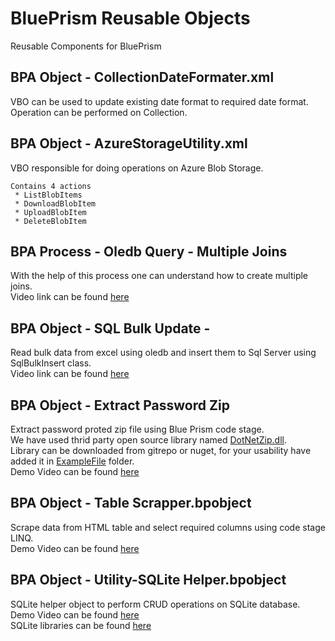 # BluePrism Reusable Objects
Reusable Components for BluePrism

## BPA Object - CollectionDateFormater.xml
  VBO can be used to update existing date format to required date format. Operation can be performed on Collection.
  
## BPA Object - AzureStorageUtility.xml
  VBO responsible for doing operations on Azure Blob Storage.
  
    Contains 4 actions
     * ListBlobItems
     * DownloadBlobItem
     * UploadBlobItem
     * DeleteBlobItem

## BPA Process - Oledb Query - Multiple Joins
  With the help of this process one can understand how to create multiple joins. 
  </br>Video link can be found [here](https://youtu.be/KsoxpXumioM)
## BPA Object - SQL Bulk Update -
  Read bulk data from excel using oledb and insert them to Sql Server using SqlBulkInsert class.
  </br>Video link can be found [here](https://youtu.be/rF2fw42LWl8)
## BPA Object - Extract Password Zip
  Extract password proted zip file using Blue Prism code stage. 
  </br>We have used thrid party open source library named [DotNetZip.dll](https://github.com/haf/DotNetZip.Semverd). </br>Library can be downloaded from gitrepo or nuget, for your usability have added it in [ExampleFile](/ExampleFile) folder. </br>Demo Video can be found [here](https://youtu.be/cSxYyS8EmdE)
## BPA Object - Table Scrapper.bpobject
  Scrape data from HTML table and select required columns using code stage LINQ. </br>Demo Video can be found [here](https://youtu.be/oeZ1Nb6trkA)

## BPA Object - Utility-SQLite Helper.bpobject
  SQLite helper object to perform CRUD operations on SQLite database.
  </br>Demo Video can be found [here](https://youtu.be/vV2SCVXAcqE)
  </br>SQLite libraries can be found [here](/ExampleFile/SQLite%20libs)
